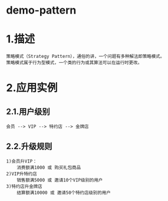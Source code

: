 # demo-pattern
# 1.描述
    策略模式（Strategy Pattern），通俗的讲，一个问题有多种解法即策略模式。
    策略模式属于行为型模式，一个类的行为或其算法可以在运行时更改。
# 2.应用实例
## 2.1.用户级别
    会员 --> VIP --> 特约店 --> 金牌店
## 2.2.升级规则
    1)会员升VIP：
        消费额满1000 或 购买礼包商品
    2)VIP升特约店
        销售额满5000 或 邀请10个VIP级别的用户
    3)特约店升金牌店
        结算额满10000 或 邀请50个特约店级别的用户
